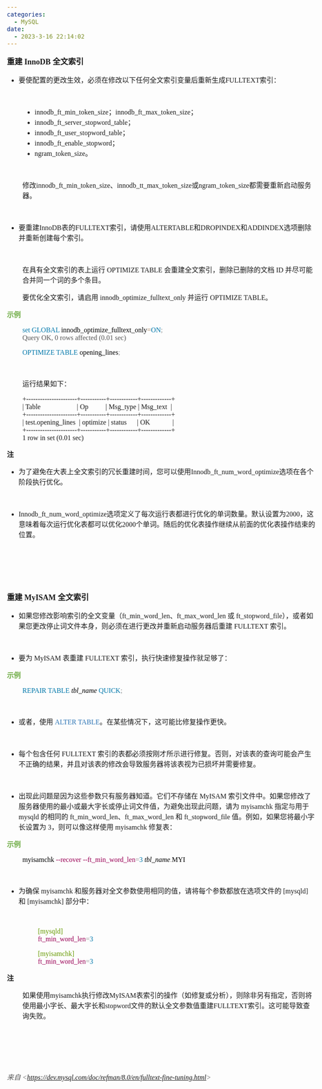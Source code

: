 ```yaml
---
categories:
  - MySQL
date:
  - 2023-3-16 22:14:02
---
```


<body lang=zh-CN style='font-family:"Microsoft YaHei UI";font-size:12.0pt'>
<!--StartFragment-->

<div style='direction:ltr;border-width:100%'>

<div style='direction:ltr;margin-top:0in;margin-left:0in;width:7.4687in'>

<div style='direction:ltr;margin-top:0in;margin-left:0in;width:7.4687in'>

<p style='font-size:13.5pt'><span style='font-weight:bold;
font-family:"Microsoft YaHei UI"'>重建</span><span style='font-weight:bold;
font-family:"Comic Sans MS"'> InnoDB </span><span style='font-weight:bold;
font-family:"Microsoft YaHei UI"'>全文索引</span></p>

<ul type=disc style='direction:ltr;unicode-bidi:embed;margin-top:0in;
 margin-bottom:0in'>
 <li style='margin-top:0;margin-bottom:0;vertical-align:middle'><span
     style='font-family:"Microsoft YaHei UI";font-size:12.0pt'>要使配置的更改生效，必须在修改以下任何全文索引变量后重新生成</span><span
     style='font-family:"Comic Sans MS";font-size:12.0pt'>FULLTEXT</span><span
     style='font-family:"Microsoft YaHei UI";font-size:12.0pt'>索引：</span></li>
</ul>

<p style='margin-left:.375in;font-family:"Comic Sans MS";font-size:
12.0pt'>&nbsp;</p>

<ul type=disc style='direction:ltr;unicode-bidi:embed;margin-top:0in;
 margin-bottom:0in;margin-left:37px'>
 <li style='margin-top:0;margin-bottom:0;vertical-align:middle'><span
     style='font-family:"Comic Sans MS";font-size:12.0pt'>innodb_ft_min_token_size</span><span
     style='font-family:"Microsoft YaHei UI";font-size:12.0pt'>；</span><span
     style='font-family:"Comic Sans MS";font-size:12.0pt'>innodb_ft_max_token_size</span><span
     style='font-family:"Microsoft YaHei UI";font-size:12.0pt'>；</span></li>
 <li style='margin-top:0;margin-bottom:0;vertical-align:middle'><span
     style='font-family:"Comic Sans MS";font-size:12.0pt'>innodb_ft_server_stopword_table</span><span
     style='font-family:"Microsoft YaHei UI";font-size:12.0pt'>；</span></li>
 <li style='margin-top:0;margin-bottom:0;vertical-align:middle'><span
     style='font-family:"Comic Sans MS";font-size:12.0pt'>innodb_ft_user_stopword_table</span><span
     style='font-family:"Microsoft YaHei UI";font-size:12.0pt'>；</span></li>
 <li style='margin-top:0;margin-bottom:0;vertical-align:middle'><span
     style='font-family:"Comic Sans MS";font-size:12.0pt'>innodb_ft_enable_stopword</span><span
     style='font-family:"Microsoft YaHei UI";font-size:12.0pt'>；</span></li>
 <li style='margin-top:0;margin-bottom:0;vertical-align:middle'><span
     style='font-family:"Comic Sans MS";font-size:12.0pt'>ngram_token_size</span><span
     style='font-family:"Microsoft YaHei UI";font-size:12.0pt'>。</span></li>
</ul>

<p style='margin-left:.375in;font-family:"Comic Sans MS";font-size:
12.0pt'>&nbsp;</p>

<p style='margin-left:.375in;font-size:12.0pt'><span
style='font-family:"Microsoft YaHei UI"'>修改</span><span style='font-family:
"Comic Sans MS"'>innodb_ft_min_token_size</span><span style='font-family:"Microsoft YaHei UI"'>、</span><span
style='font-family:"Comic Sans MS"'>innodb_tt_max_token_size</span><span
style='font-family:"Microsoft YaHei UI"'>或</span><span style='font-family:"Comic Sans MS"'>ngram_token_size</span><span
style='font-family:"Microsoft YaHei UI"'>都需要重新启动服务器。</span></p>

<p style='margin-left:.375in;font-family:"Comic Sans MS";font-size:
12.0pt'>&nbsp;</p>

<ul type=disc style='direction:ltr;unicode-bidi:embed;margin-top:0in;
 margin-bottom:0in'>
 <li style='margin-top:0;margin-bottom:0;vertical-align:middle'><span
     style='font-family:"Microsoft YaHei UI";font-size:12.0pt'>要重建</span><span
     style='font-family:"Comic Sans MS";font-size:12.0pt'>InnoDB</span><span
     style='font-family:"Microsoft YaHei UI";font-size:12.0pt'>表的</span><span
     style='font-family:"Comic Sans MS";font-size:12.0pt'>FULLTEXT</span><span
     style='font-family:"Microsoft YaHei UI";font-size:12.0pt'>索引，请使用</span><span
     style='font-family:"Comic Sans MS";font-size:12.0pt'>ALTERTABLE</span><span
     style='font-family:"Microsoft YaHei UI";font-size:12.0pt'>和</span><span
     style='font-family:"Comic Sans MS";font-size:12.0pt'>DROPINDEX</span><span
     style='font-family:"Microsoft YaHei UI";font-size:12.0pt'>和</span><span
     style='font-family:"Comic Sans MS";font-size:12.0pt'>ADDINDEX</span><span
     style='font-family:"Microsoft YaHei UI";font-size:12.0pt'>选项删除并重新创建每个索引。</span></li>
</ul>

<p style='font-family:"Comic Sans MS";font-size:12.0pt'>&nbsp;</p>

<p style='margin-left:.375in;font-size:12.0pt'><span
style='font-family:"Microsoft YaHei UI"'>在具有全文索引的表上运行</span><span
style='font-family:"Comic Sans MS"'> OPTIMIZE TABLE </span><span
style='font-family:"Microsoft YaHei UI"'>会重建全文索引，删除已删除的文档</span><span
style='font-family:"Comic Sans MS"'> ID </span><span style='font-family:"Microsoft YaHei UI"'>并尽可能合并同一个词的多个条目。</span></p>

<p style='margin-left:.375in'><span style='font-family:"Microsoft YaHei UI";
font-size:12.0pt'>要优化全文索引，请启用</span><span style='font-family:"Comic Sans MS";
font-size:12.0pt'> innodb_optimize_fulltext_only </span><span style='font-family:
"Microsoft YaHei UI";font-size:12.0pt'>并运行</span><span style='font-family:"Comic Sans MS";
font-size:12.0pt'> OPTIMIZE TABLE</span><span style='font-family:"Microsoft YaHei UI";
font-size:11.0pt'>。</span></p>

<p style='font-family:"Microsoft YaHei UI";font-size:12.0pt;
color:#70AD47'><span style='font-weight:bold'>示例</span></p>

<p style='margin-left:.375in;font-family:"Comic Sans MS";font-size:
12.0pt'><span style='color:#0077AA'>set GLOBAL</span><span style='color:black'>
innodb_optimize_fulltext_only</span><span style='color:#A67F59'>=</span><span
style='color:#0077AA'>ON</span><span style='color:#909090'>;</span><span
style='color:black'><br>
</span><span style='color:#555555'>Query OK, 0 rows affected (0.01 sec)</span></p>

<p style='margin-left:.375in;font-family:"Comic Sans MS";font-size:
12.0pt'><span style='color:#0077AA'>OPTIMIZE TABLE</span><span
style='color:black'> opening_lines</span><span style='color:#909090'>;</span></p>

<p style='margin-left:.375in;font-family:"Comic Sans MS";font-size:
12.0pt;color:#909090'>&nbsp;</p>

<p style='margin-left:.375in;font-family:"Microsoft YaHei UI";
font-size:12.0pt'>运行结果如下：</p>

<p style='margin-left:.375in;font-family:"Comic Sans MS";font-size:
12.0pt'><span lang=zh-CN>+----------------------+-----------+------------+-------------+<br>
| Table<span style='mso-spacerun:yes'>           </span></span><span
lang=en-US><span style='mso-spacerun:yes'>    </span></span><span lang=zh-CN><span
style='mso-spacerun:yes'> </span></span><span lang=en-US><span
style='mso-spacerun:yes'>   </span></span><span lang=zh-CN><span
style='mso-spacerun:yes'>  </span>| Op<span style='mso-spacerun:yes'>   
</span></span><span lang=en-US><span style='mso-spacerun:yes'>    </span></span><span
lang=zh-CN><span style='mso-spacerun:yes'>  </span>| Msg_type | Msg_text </span><span
lang=en-US><span style='mso-spacerun:yes'> </span></span><span lang=zh-CN>|<br>
+----------------------+-----------+------------+-------------+<br>
| test.opening_lines </span><span lang=en-US><span
style='mso-spacerun:yes'> </span></span><span lang=zh-CN>| optimize | status</span><span
lang=en-US><span style='mso-spacerun:yes'>   </span></span><span lang=zh-CN><span
style='mso-spacerun:yes'>   </span>| OK<span style='mso-spacerun:yes'>  
</span></span><span lang=en-US><span style='mso-spacerun:yes'>  </span></span><span
lang=zh-CN><span style='mso-spacerun:yes'>  </span></span><span lang=en-US><span
style='mso-spacerun:yes'>    </span></span><span lang=zh-CN><span
style='mso-spacerun:yes'>  </span>|<br>
+----------------------+-----------+------------+-------------+<br>
1 row in set (0.01 sec)</span></p>

<p style='font-family:"Microsoft YaHei UI";font-size:12.0pt'><span
style='font-weight:bold'>注</span></p>

<ul type=disc style='direction:ltr;unicode-bidi:embed;margin-top:0in;
 margin-bottom:0in'>
 <li style='margin-top:0;margin-bottom:0;vertical-align:middle'><span
     style='font-family:"Microsoft YaHei UI";font-size:12.0pt'>为了避免在大表上全文索引的冗长重建时间，您可以使用</span><span
     style='font-family:"Comic Sans MS";font-size:12.0pt'>Innodb_ft_num_word_optimize</span><span
     style='font-family:"Microsoft YaHei UI";font-size:12.0pt'>选项在各个阶段执行优化。 </span></li>
</ul>

<p style='margin-left:.375in;font-family:"Comic Sans MS";font-size:
12.0pt'>&nbsp;</p>

<ul type=disc style='direction:ltr;unicode-bidi:embed;margin-top:0in;
 margin-bottom:0in'>
 <li style='margin-top:0;margin-bottom:0;vertical-align:middle'><span
     style='font-family:"Comic Sans MS";font-size:12.0pt'>Innodb_ft_num_word_optimize</span><span
     style='font-family:"Microsoft YaHei UI";font-size:12.0pt'>选项定义了每次运行表都进行优化的单词数量。默认设置为</span><span
     style='font-family:"Comic Sans MS";font-size:12.0pt'>2000</span><span
     style='font-family:"Microsoft YaHei UI";font-size:12.0pt'>，这意味着每次运行优化表都可以优化</span><span
     style='font-family:"Comic Sans MS";font-size:12.0pt'>2000</span><span
     style='font-family:"Microsoft YaHei UI";font-size:12.0pt'>个单词。随后的优化表操作继续从前面的优化表操作结束的位置。</span></li>
</ul>

<p style='font-family:"Comic Sans MS";font-size:12.0pt'>&nbsp;</p>

<p style='font-family:"Comic Sans MS";font-size:12.0pt'>&nbsp;</p>

<p style='font-family:"Comic Sans MS";font-size:12.0pt'>&nbsp;</p>

<p style='font-size:13.5pt'><span style='font-weight:bold;
font-family:"Microsoft YaHei UI"'>重建</span><span style='font-weight:bold;
font-family:"Comic Sans MS"'> MyISAM </span><span style='font-weight:bold;
font-family:"Microsoft YaHei UI"'>全文索引</span></p>

<ul type=disc style='direction:ltr;unicode-bidi:embed;margin-top:0in;
 margin-bottom:0in'>
 <li style='margin-top:0;margin-bottom:0;vertical-align:middle'><span
     style='font-family:"Microsoft YaHei UI";font-size:12.0pt'>如果您修改影响索引的全文变量（</span><span
     style='font-family:"Comic Sans MS";font-size:12.0pt'>ft_min_word_len</span><span
     style='font-family:"Microsoft YaHei UI";font-size:12.0pt'>、</span><span
     style='font-family:"Comic Sans MS";font-size:12.0pt'>ft_max_word_len </span><span
     style='font-family:"Microsoft YaHei UI";font-size:12.0pt'>或</span><span
     style='font-family:"Comic Sans MS";font-size:12.0pt'> ft_stopword_file</span><span
     style='font-family:"Microsoft YaHei UI";font-size:12.0pt'>），或者如果您更改停止词文件本身，则必须在进行更改并重新启动服务器后重建</span><span
     style='font-family:"Comic Sans MS";font-size:12.0pt'> FULLTEXT </span><span
     style='font-family:"Microsoft YaHei UI";font-size:12.0pt'>索引。</span></li>
</ul>

<p style='margin-left:.375in;font-family:"Comic Sans MS";font-size:
12.0pt'>&nbsp;</p>

<ul type=disc style='direction:ltr;unicode-bidi:embed;margin-top:0in;
 margin-bottom:0in'>
 <li style='margin-top:0;margin-bottom:0;vertical-align:middle'><span
     style='font-family:"Microsoft YaHei UI";font-size:12.0pt'>要为</span><span
     style='font-family:"Comic Sans MS";font-size:12.0pt'> MyISAM </span><span
     style='font-family:"Microsoft YaHei UI";font-size:12.0pt'>表重建</span><span
     style='font-family:"Comic Sans MS";font-size:12.0pt'> FULLTEXT </span><span
     style='font-family:"Microsoft YaHei UI";font-size:12.0pt'>索引，执行快速修复操作就足够了：</span></li>
</ul>

<p style='font-family:"Microsoft YaHei UI";font-size:12.0pt;
color:#70AD47'><span style='font-weight:bold'>示例</span></p>

<p style='margin-left:.375in;font-family:"Comic Sans MS";font-size:
12.0pt'><span style='color:#0077AA'>REPAIR TABLE </span><span style='font-style:
italic;color:black'>tbl_name </span><span style='color:#0077AA'>QUICK</span><span
style='color:#909090'>;</span></p>

<p style='margin-left:.75in;font-family:"Comic Sans MS";font-size:
12.0pt'>&nbsp;</p>

<ul type=disc style='direction:ltr;unicode-bidi:embed;margin-top:0in;
 margin-bottom:0in'>
 <li style='margin-top:0;margin-bottom:0;vertical-align:middle'><span
     style='font-family:"Microsoft YaHei UI";font-size:12.0pt'>或者，使用</span><span
     style='font-family:"Comic Sans MS";font-size:12.0pt;color:#2E75B5'> ALTER
     TABLE</span><span style='font-family:"Microsoft YaHei UI";font-size:12.0pt'>。在某些情况下，这可能比修复操作更快。</span></li>
</ul>

<p style='margin-left:.375in;font-family:"Comic Sans MS";font-size:
12.0pt'>&nbsp;</p>

<ul type=disc style='direction:ltr;unicode-bidi:embed;margin-top:0in;
 margin-bottom:0in'>
 <li style='margin-top:0;margin-bottom:0;vertical-align:middle'><span
     style='font-family:"Microsoft YaHei UI";font-size:12.0pt'>每个包含任何</span><span
     style='font-family:"Comic Sans MS";font-size:12.0pt'> FULLTEXT </span><span
     style='font-family:"Microsoft YaHei UI";font-size:12.0pt'>索引的表都必须按刚才所示进行修复。否则，对该表的查询可能会产生不正确的结果，并且对该表的修改会导致服务器将该表视为已损坏并需要修复。</span></li>
</ul>

<p style='margin-left:.375in;font-family:"Comic Sans MS";font-size:
12.0pt'>&nbsp;</p>

<ul type=disc style='direction:ltr;unicode-bidi:embed;margin-top:0in;
 margin-bottom:0in'>
 <li style='margin-top:0;margin-bottom:0;vertical-align:middle'><span
     style='font-family:"Microsoft YaHei UI";font-size:12.0pt'>出现此问题是因为这些参数只有服务器知道。它们不存储在</span><span
     style='font-family:"Comic Sans MS";font-size:12.0pt'> MyISAM </span><span
     style='font-family:"Microsoft YaHei UI";font-size:12.0pt'>索引文件中。如果您修改了服务器使用的最小或最大字长或停止词文件值，为避免出现此问题，请为</span><span
     style='font-family:"Comic Sans MS";font-size:12.0pt'> myisamchk </span><span
     style='font-family:"Microsoft YaHei UI";font-size:12.0pt'>指定与用于</span><span
     style='font-family:"Comic Sans MS";font-size:12.0pt'> mysqld </span><span
     style='font-family:"Microsoft YaHei UI";font-size:12.0pt'>的相同的</span><span
     style='font-family:"Comic Sans MS";font-size:12.0pt'> ft_min_word_len</span><span
     style='font-family:"Microsoft YaHei UI";font-size:12.0pt'>、</span><span
     style='font-family:"Comic Sans MS";font-size:12.0pt'>ft_max_word_len </span><span
     style='font-family:"Microsoft YaHei UI";font-size:12.0pt'>和</span><span
     style='font-family:"Comic Sans MS";font-size:12.0pt'> ft_stopword_file </span><span
     style='font-family:"Microsoft YaHei UI";font-size:12.0pt'>值。例如，如果您将最小字长设置为</span><span
     style='font-family:"Comic Sans MS";font-size:12.0pt'> 3</span><span
     style='font-family:"Microsoft YaHei UI";font-size:12.0pt'>，则可以像这样使用</span><span
     style='font-family:"Comic Sans MS";font-size:12.0pt'> myisamchk </span><span
     style='font-family:"Microsoft YaHei UI";font-size:12.0pt'>修复表：</span></li>
</ul>

<p style='font-family:"Microsoft YaHei UI";font-size:12.0pt;
color:#70AD47'><span style='font-weight:bold'>示例</span></p>

<p style='margin-left:.375in;font-family:"Comic Sans MS";font-size:
12.0pt'><span style='color:black'>myisamchk </span><span style='color:#990055'>--recover
--ft_min_word_len</span><span style='color:#909090'>=</span><span
style='color:#0077AA'>3 </span><span style='font-style:italic;color:black'>tbl_name</span><span
style='color:#909090'>.</span><span style='color:black'>MYI</span></p>

<p style='margin-left:.375in;font-family:"Comic Sans MS";font-size:
12.0pt'>&nbsp;</p>

<ul type=disc style='direction:ltr;unicode-bidi:embed;margin-top:0in;
 margin-bottom:0in'>
 <li style='margin-top:0;margin-bottom:0;vertical-align:middle'><span
     style='font-family:"Microsoft YaHei UI";font-size:12.0pt'>为确保</span><span
     style='font-family:"Comic Sans MS";font-size:12.0pt'> myisamchk </span><span
     style='font-family:"Microsoft YaHei UI";font-size:12.0pt'>和服务器对全文参数使用相同的值，请将每个参数都放在选项文件的</span><span
     style='font-family:"Comic Sans MS";font-size:12.0pt'> [mysqld] </span><span
     style='font-family:"Microsoft YaHei UI";font-size:12.0pt'>和</span><span
     style='font-family:"Comic Sans MS";font-size:12.0pt'> [myisamchk] </span><span
     style='font-family:"Microsoft YaHei UI";font-size:12.0pt'>部分中：</span></li>
</ul>

<p style='margin-left:.375in;font-family:"Comic Sans MS";font-size:
12.0pt'>&nbsp;</p>

<p style='margin-left:.75in;font-family:"Comic Sans MS";font-size:
12.0pt'><span style='color:#669900'>[mysqld]</span><span style='color:black'><br>
</span><span style='color:#990055'>ft_min_word_len</span><span
style='color:#909090'>=</span><span style='color:#0077AA'>3</span></p>

<p style='margin-left:.75in;font-family:"Comic Sans MS";font-size:
12.0pt'><span style='color:#669900'>[myisamchk]</span><span style='color:black'><br>
</span><span style='color:#990055'>ft_min_word_len</span><span
style='color:#909090'>=</span><span style='color:#0077AA'>3</span></p>

<p style='font-family:"Microsoft YaHei UI";font-size:12.0pt'><span
style='font-weight:bold'>注</span></p>

<p style='margin-left:.375in;font-size:12.0pt'><span
style='font-family:"Microsoft YaHei UI"'>如果使用</span><span style='font-family:
"Comic Sans MS"'>myisamchk</span><span style='font-family:"Microsoft YaHei UI"'>执行修改</span><span
style='font-family:"Comic Sans MS"'>MyISAM</span><span style='font-family:"Microsoft YaHei UI"'>表索引的操作（如修复或分析），则除非另有指定，否则将使用最小字长、最大字长和</span><span
style='font-family:"Comic Sans MS"'>stopword</span><span style='font-family:
"Microsoft YaHei UI"'>文件的默认全文参数值重建</span><span style='font-family:"Comic Sans MS"'>FULLTEXT</span><span
style='font-family:"Microsoft YaHei UI"'>索引。这可能导致查询失败。</span></p>

<p style='margin-left:.375in;font-family:"Comic Sans MS";font-size:
12.0pt'>&nbsp;</p>

<p style='margin-left:.375in;font-family:"Comic Sans MS";font-size:
12.0pt'>&nbsp;</p>

<p style='font-family:"Comic Sans MS";font-size:12.0pt'>&nbsp;</p>

<p><cite style='font-size:12.0pt;color:#595959'><span
style='font-family:"Microsoft YaHei UI"'>来自</span><span style='font-family:
"Comic Sans MS"'> &lt;</span><a
href="https://dev.mysql.com/doc/refman/8.0/en/fulltext-fine-tuning.html"><span
style='font-family:"Comic Sans MS"'>https://dev.mysql.com/doc/refman/8.0/en/fulltext-fine-tuning.html</span></a><span
style='font-family:"Comic Sans MS"'>&gt; </span></cite></p>

</div>

</div>

</div>

<!--EndFragment-->
</body>
